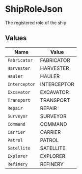 # ShipRoleJson

The registered role of the ship


## Values

| Name          | Value         |
| ------------- | ------------- |
| `Fabricator`  | FABRICATOR    |
| `Harvester`   | HARVESTER     |
| `Hauler`      | HAULER        |
| `Interceptor` | INTERCEPTOR   |
| `Excavator`   | EXCAVATOR     |
| `Transport`   | TRANSPORT     |
| `Repair`      | REPAIR        |
| `Surveyor`    | SURVEYOR      |
| `Command`     | COMMAND       |
| `Carrier`     | CARRIER       |
| `Patrol`      | PATROL        |
| `Satellite`   | SATELLITE     |
| `Explorer`    | EXPLORER      |
| `Refinery`    | REFINERY      |